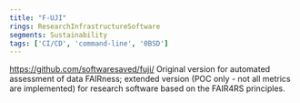 ```yaml
---
title: "F-UJI"
rings: ResearchInfrastructureSoftware
segments: Sustainability
tags: ['CI/CD', 'command-line', '0BSD']
---
```

https://github.com/softwaresaved/fuji/
Original version for automated assessment of data FAIRness; extended version (POC only - not all metrics are implemented) for research software based on the FAIR4RS principles.
